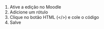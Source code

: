 1. Ative a edição no Moodle
2. Adicione um rótulo
3. Clique no botão HTML (</>) e cole o código
4. Salve